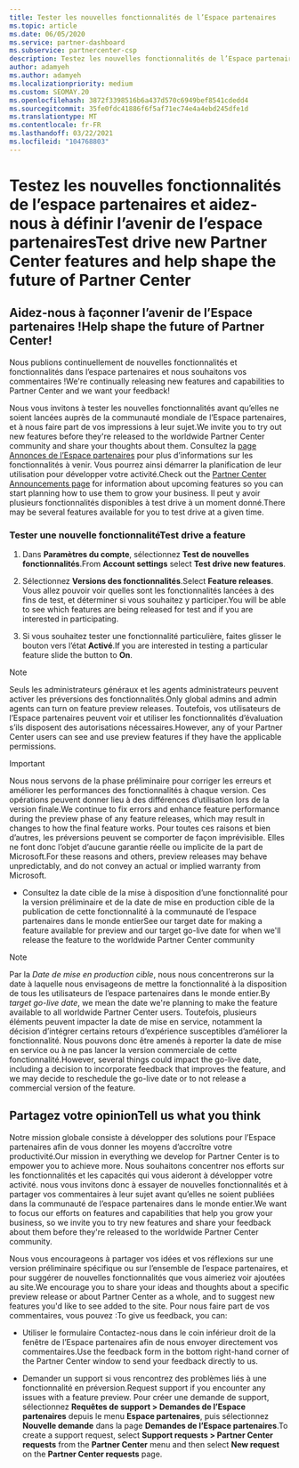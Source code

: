 ```yaml
---
title: Tester les nouvelles fonctionnalités de l’Espace partenaires
ms.topic: article
ms.date: 06/05/2020
ms.service: partner-dashboard
ms.subservice: partnercenter-csp
description: Testez les nouvelles fonctionnalités de l’Espace partenaires avant leur lancement et dites-nous ce que vous en pensez. Aidez-nous à façonner l’avenir de l’Espace partenaires !
author: adamyeh
ms.author: adamyeh
ms.localizationpriority: medium
ms.custom: SEOMAY.20
ms.openlocfilehash: 3872f3398516b6a437d570c6949bef8541cdedd4
ms.sourcegitcommit: 35fe0fdc41886f6f5af71ec74e4a4ebd245dfe1d
ms.translationtype: MT
ms.contentlocale: fr-FR
ms.lasthandoff: 03/22/2021
ms.locfileid: "104768803"
---
```

# <a name="test-drive-new-partner-center-features-and-help-shape-the-future-of-partner-center"></a><span data-ttu-id="42e59-104">Testez les nouvelles fonctionnalités de l’espace partenaires et aidez-nous à définir l’avenir de l’espace partenaires</span><span class="sxs-lookup"><span data-stu-id="42e59-104">Test drive new Partner Center features and help shape the future of Partner Center</span></span>


## <a name="help-shape-the-future-of-partner-center"></a><span data-ttu-id="42e59-105">Aidez-nous à façonner l’avenir de l’Espace partenaires !</span><span class="sxs-lookup"><span data-stu-id="42e59-105">Help shape the future of Partner Center!</span></span>

<span data-ttu-id="42e59-106">Nous publions continuellement de nouvelles fonctionnalités et fonctionnalités dans l’espace partenaires et nous souhaitons vos commentaires !</span><span class="sxs-lookup"><span data-stu-id="42e59-106">We're continually releasing new features and capabilities to Partner Center and we want your feedback!</span></span>

<span data-ttu-id="42e59-107">Nous vous invitons à tester les nouvelles fonctionnalités avant qu’elles ne soient lancées auprès de la communauté mondiale de l’Espace partenaires, et à nous faire part de vos impressions à leur sujet.</span><span class="sxs-lookup"><span data-stu-id="42e59-107">We invite you to try out new features before they're released to the worldwide Partner Center community and share your thoughts about them.</span></span> <span data-ttu-id="42e59-108">Consultez la [page Annonces de l’Espace partenaires](announcements/index.md) pour plus d’informations sur les fonctionnalités à venir. Vous pourrez ainsi démarrer la planification de leur utilisation pour développer votre activité.</span><span class="sxs-lookup"><span data-stu-id="42e59-108">Check out the [Partner Center Announcements page](announcements/index.md) for information about upcoming features so you can start planning how to use them to grow your business.</span></span> <span data-ttu-id="42e59-109">Il peut y avoir plusieurs fonctionnalités disponibles à test drive à un moment donné.</span><span class="sxs-lookup"><span data-stu-id="42e59-109">There may be several features available for you to test drive at a given time.</span></span>

### <a name="test-drive-a-feature"></a><span data-ttu-id="42e59-110">Tester une nouvelle fonctionnalité</span><span class="sxs-lookup"><span data-stu-id="42e59-110">Test drive a feature</span></span>

1. <span data-ttu-id="42e59-111">Dans **Paramètres du compte**, sélectionnez **Test de nouvelles fonctionnalités**.</span><span class="sxs-lookup"><span data-stu-id="42e59-111">From **Account settings** select **Test drive new features**.</span></span>

2. <span data-ttu-id="42e59-112">Sélectionnez **Versions des fonctionnalités**.</span><span class="sxs-lookup"><span data-stu-id="42e59-112">Select **Feature releases**.</span></span> <span data-ttu-id="42e59-113">Vous allez pouvoir voir quelles sont les fonctionnalités lancées à des fins de test, et déterminer si vous souhaitez y participer.</span><span class="sxs-lookup"><span data-stu-id="42e59-113">You will be able to see which features are being released for test and if you are interested in participating.</span></span>

3. <span data-ttu-id="42e59-114">Si vous souhaitez tester une fonctionnalité particulière, faites glisser le bouton vers l’état **Activé**.</span><span class="sxs-lookup"><span data-stu-id="42e59-114">If you are interested in testing a particular feature slide the button to **On**.</span></span>

> [!NOTE]  
> <span data-ttu-id="42e59-115">Seuls les administrateurs généraux et les agents administrateurs peuvent activer les préversions des fonctionnalités.</span><span class="sxs-lookup"><span data-stu-id="42e59-115">Only global admins and admin agents can turn on feature preview releases.</span></span> <span data-ttu-id="42e59-116">Toutefois, vos utilisateurs de l’Espace partenaires peuvent voir et utiliser les fonctionnalités d’évaluation s’ils disposent des autorisations nécessaires.</span><span class="sxs-lookup"><span data-stu-id="42e59-116">However, any of your Partner Center users can see and use preview features if they have the applicable permissions.</span></span>

> [!IMPORTANT]  
> <span data-ttu-id="42e59-117">Nous nous servons de la phase préliminaire pour corriger les erreurs et améliorer les performances des fonctionnalités à chaque version. Ces opérations peuvent donner lieu à des différences d’utilisation lors de la version finale.</span><span class="sxs-lookup"><span data-stu-id="42e59-117">We continue to fix errors and enhance feature performance during the preview phase of any feature releases, which may result in changes to how the final feature works.</span></span> <span data-ttu-id="42e59-118">Pour toutes ces raisons et bien d’autres, les préversions peuvent se comporter de façon imprévisible. Elles ne font donc l’objet d’aucune garantie réelle ou implicite de la part de Microsoft.</span><span class="sxs-lookup"><span data-stu-id="42e59-118">For these reasons and others, preview releases may behave unpredictably, and do not convey an actual or implied warranty from Microsoft.</span></span>

- <span data-ttu-id="42e59-119">Consultez la date cible de la mise à disposition d’une fonctionnalité pour la version préliminaire et de la date de mise en production cible de la publication de cette fonctionnalité à la communauté de l’espace partenaires dans le monde entier</span><span class="sxs-lookup"><span data-stu-id="42e59-119">See our target date for making a feature available for preview and our target go-live date for when we'll release the feature to the worldwide Partner Center community</span></span>

> [!NOTE]  
> <span data-ttu-id="42e59-120">Par la *Date de mise en production cible*, nous nous concentrerons sur la date à laquelle nous envisageons de mettre la fonctionnalité à la disposition de tous les utilisateurs de l’espace partenaires dans le monde entier.</span><span class="sxs-lookup"><span data-stu-id="42e59-120">By *target go-live date*, we mean the date we're planning to make the feature available to all worldwide Partner Center users.</span></span> <span data-ttu-id="42e59-121">Toutefois, plusieurs éléments peuvent impacter la date de mise en service, notamment la décision d’intégrer certains retours d’expérience susceptibles d’améliorer la fonctionnalité. Nous pouvons donc être amenés à reporter la date de mise en service ou à ne pas lancer la version commerciale de cette fonctionnalité.</span><span class="sxs-lookup"><span data-stu-id="42e59-121">However, several things could impact the go-live date, including a decision to incorporate feedback that improves the feature, and we may decide to reschedule the go-live date or to not release a commercial version of the feature.</span></span>  
 
## <a name="tell-us-what-you-think"></a><span data-ttu-id="42e59-122">Partagez votre opinion</span><span class="sxs-lookup"><span data-stu-id="42e59-122">Tell us what you think</span></span>

<span data-ttu-id="42e59-123">Notre mission globale consiste à développer des solutions pour l’Espace partenaires afin de vous donner les moyens d’accroître votre productivité.</span><span class="sxs-lookup"><span data-stu-id="42e59-123">Our mission in everything we develop for Partner Center is to empower you to achieve more.</span></span> <span data-ttu-id="42e59-124">Nous souhaitons concentrer nos efforts sur les fonctionnalités et les capacités qui vous aideront à développer votre activité. nous vous invitons donc à essayer de nouvelles fonctionnalités et à partager vos commentaires à leur sujet avant qu’elles ne soient publiées dans la communauté de l’espace partenaires dans le monde entier.</span><span class="sxs-lookup"><span data-stu-id="42e59-124">We want to focus our efforts on features and capabilities that help you grow your business, so we invite you to try new features and share your feedback about them before they're released to the worldwide Partner Center community.</span></span> 

<span data-ttu-id="42e59-125">Nous vous encourageons à partager vos idées et vos réflexions sur une version préliminaire spécifique ou sur l’ensemble de l’espace partenaires, et pour suggérer de nouvelles fonctionnalités que vous aimeriez voir ajoutées au site.</span><span class="sxs-lookup"><span data-stu-id="42e59-125">We encourage you to share your ideas and thoughts about a specific preview release or about Partner Center as a whole, and to suggest new features you'd like to see added to the site.</span></span> <span data-ttu-id="42e59-126">Pour nous faire part de vos commentaires, vous pouvez :</span><span class="sxs-lookup"><span data-stu-id="42e59-126">To give us feedback, you can:</span></span>  

- <span data-ttu-id="42e59-127">Utiliser le formulaire Contactez-nous dans le coin inférieur droit de la fenêtre de l’Espace partenaires afin de nous envoyer directement vos commentaires.</span><span class="sxs-lookup"><span data-stu-id="42e59-127">Use the feedback form in the bottom right-hand corner of the Partner Center window to send your feedback directly to us.</span></span> 

- <span data-ttu-id="42e59-128">Demander un support si vous rencontrez des problèmes liés à une fonctionnalité en préversion.</span><span class="sxs-lookup"><span data-stu-id="42e59-128">Request support if you encounter any issues with a feature preview.</span></span> <span data-ttu-id="42e59-129">Pour créer une demande de support, sélectionnez **Requêtes de support > Demandes de l’Espace partenaires** depuis le menu **Espace partenaires**, puis sélectionnez **Nouvelle demande** dans la page **Demandes de l’Espace partenaires**.</span><span class="sxs-lookup"><span data-stu-id="42e59-129">To create a support request, select **Support requests > Partner Center requests** from the **Partner Center** menu and then select **New request** on the **Partner Center requests** page.</span></span>




